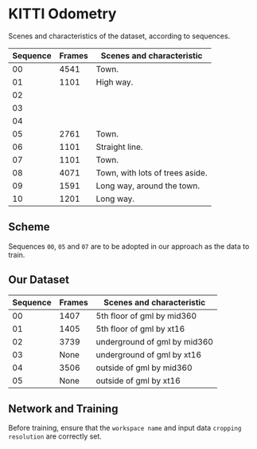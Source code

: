 # KITTI Odometry

Scenes and characteristics of the dataset, according to sequences.

| Sequence | Frames | Scenes and characteristic       |
| -------- | ------ | ------------------------------- |
| 00       | 4541   | Town.                           |
| 01       | 1101   | High way.                       |
| 02       |        |                                 |
| 03       |        |                                 |
| 04       |        |                                 |
| 05       | 2761   | Town.                           |
| 06       | 1101   | Straight line.                  |
| 07       | 1101   | Town.                           |
| 08       | 4071   | Town, with lots of trees aside. |
| 09       | 1591   | Long way, around the town.      |
| 10       | 1201   | Long way.                       |



## Scheme

Sequences `00`, `05` and `07` are to be adopted in our approach as the data to train.



## Our Dataset

| Sequence | Frames | Scenes and characteristic    |
| -------- | ------ | ---------------------------- |
| 00       | 1407   | 5th floor of gml by mid360   |
| 01       | 1405   | 5th floor of gml by xt16     |
| 02       | 3739   | underground of gml by mid360 |
| 03       | None   | underground of gml by xt16   |
| 04       | 3506   | outside of gml by mid360     |
| 05       | None   | outside of gml by xt16       |



## Network and Training

Before training, ensure that the `workspace name` and input data `cropping resolution` are correctly set.